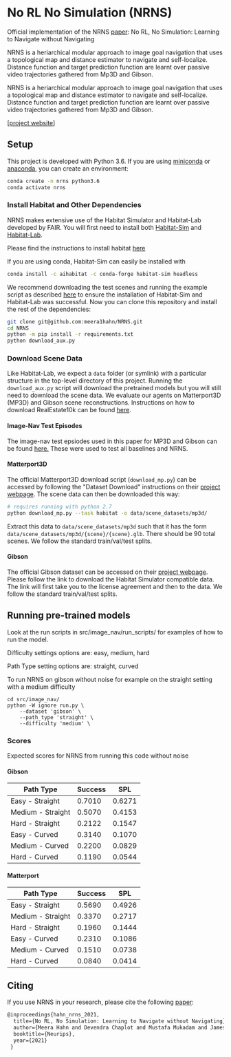 # No RL No Simulation (NRNS)
Official implementation of the NRNS [paper](https://arxiv.org/abs/2110.09470): No RL, No Simulation: Learning to Navigate without Navigating

NRNS is a heriarchical modular approach to image goal navigation that uses a topological map and distance estimator to navigate and self-localize. Distance function and target prediction function are learnt over passive video trajectories gathered from Mp3D and Gibson.

NRNS is a heriarchical modular approach to image goal navigation that uses a topological map and distance estimator to navigate and self-localize. Distance function and target prediction function are learnt over passive video trajectories gathered from Mp3D and Gibson.

[[project website](https://meerahahn.github.io/nrns)]

## Setup

This project is developed with Python 3.6. If you are using [miniconda](https://docs.conda.io/en/latest/miniconda.html) or [anaconda](https://anaconda.org/), you can create an environment:

```bash
conda create -n nrns python3.6
conda activate nrns
```

### Install Habitat and Other Dependencies

NRNS makes extensive use of the Habitat Simulator and Habitat-Lab developed by FAIR. You will first need to install both [Habitat-Sim](https://github.com/facebookresearch/habitat-sim) and [Habitat-Lab](https://github.com/facebookresearch/habitat-lab). 

Please find the instructions to install habitat [here](https://github.com/facebookresearch/habitat-lab#installation)

If you are using conda, Habitat-Sim can easily be installed with

```bash
conda install -c aihabitat -c conda-forge habitat-sim headless
```

We recommend downloading the test scenes and running the example script as described [here](https://github.com/facebookresearch/habitat-lab/blob/v0.1.5/README.md#installation) to ensure the installation of Habitat-Sim and Habitat-Lab was successful. Now you can clone this repository and install the rest of the dependencies:

```bash
git clone git@github.com:meera1hahn/NRNS.git
cd NRNS
python -m pip install -r requirements.txt
python download_aux.py
```

### Download Scene Data

Like Habitat-Lab, we expect a `data` folder (or symlink) with a particular structure in the top-level directory of this project. Running the `download_aux.py` script will download the pretrained models but you will still need to download the scene data. We evaluate our agents on Matterport3D (MP3D) and Gibson scene reconstructions. Instructions on how to download RealEstate10k can be found [here](https://google.github.io/realestate10k/download.html).

#### Image-Nav Test Episodes 
The image-nav test epsiodes used in this paper for MP3D and Gibson can be found [here.](https://meerahahn.github.io/nrns/data) These were used to test all baselines and NRNS.


#### Matterport3D

The official Matterport3D download script (`download_mp.py`) can be accessed by following the "Dataset Download" instructions on their [project webpage](https://niessner.github.io/Matterport/). The scene data can then be downloaded this way:

```bash
# requires running with python 2.7
python download_mp.py --task habitat -o data/scene_datasets/mp3d/
```

Extract this data to `data/scene_datasets/mp3d` such that it has the form `data/scene_datasets/mp3d/{scene}/{scene}.glb`. There should be 90 total scenes. We follow the standard train/val/test splits. 

#### Gibson 

The official Gibson dataset can be accessed on their [project webpage](https://github.com/StanfordVL/GibsonEnv/blob/master/gibson/data/README.md). Please follow the link to download the Habitat Simulator compatible data. The link will first take you to the license agreement and then to the data. We follow the standard train/val/test splits. 


## Running pre-trained models
Look at the run scripts in src/image_nav/run_scripts/ for examples of how to run the model.

Difficulty settings options are: easy, medium, hard

Path Type setting options are: straight, curved

To run NRNS on gibson without noise for example on the straight setting with a medium difficulty

```
cd src/image_nav/
python -W ignore run.py \
    --dataset 'gibson' \
    --path_type 'straight' \
    --difficulty 'medium' \
```

### Scores
Expected scores for NRNS from running this code without noise

#### Gibson 

|Path Type |Success|SPL|
|------|--|--|
| Easy - Straight   | 0.7010 | 0.6271
| Medium - Straight | 0.5070 | 0.4153 
| Hard - Straight   | 0.2122 | 0.1547
| Easy - Curved     | 0.3140 | 0.1070
| Medium - Curved | 0.2200 | 0.0829
| Hard - Curved   | 0.1190 | 0.0544

#### Matterport

|Path Type|Success|SPL|
|------|--|--|
| Easy - Straight   | 0.5690 | 0.4926
| Medium - Straight | 0.3370 | 0.2717
| Hard - Straight   | 0.1960 | 0.1444
| Easy - Curved     | 0.2310 | 0.1086
| Medium - Curved | 0.1510 | 0.0738 
| Hard - Curved   | 0.0840 | 0.0414

## Citing

If you use NRNS in your research, please cite the following [paper](https://arxiv.org/abs/2110.09470):

```tex
@inproceedings{hahn_nrns_2021,
  title={No RL, No Simulation: Learning to Navigate without Navigating},
  author={Meera Hahn and Devendra Chaplot and Mustafa Mukadam and James M. Rehg and Shubham Tulsiani and Abhinav Gupta},
  booktitle={Neurips},
  year={2021}
 }
```
